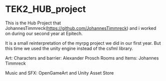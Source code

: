 # TEK2_HUB_project

This is the Hub Project that JohannesTimmreck(https://github.com/JohannesTimmreck) and i worked on during our second year at Epitech.

It is a small reinterpretation of the myrpg project we did in our first year. But this time we used the unity engine instead of the csfml library.

Art:
Characters and barrier: Alexander Prosch
Rooms and Items: Johannes Timmreck

Music and SFX:
OpenGameArt and Unity Asset Store
